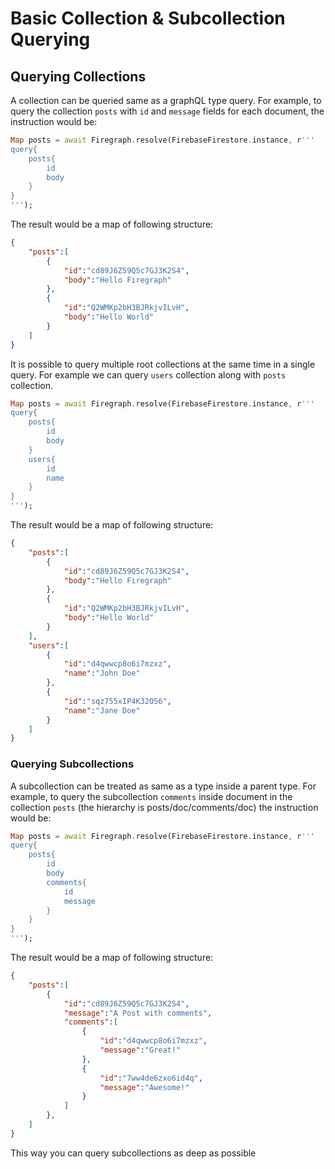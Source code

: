 # Basic Collection & Subcollection Querying

## Querying Collections

A collection can be queried same as a graphQL type query. For example, to query the collection `posts` with `id` and `message` fields for each document, the instruction would be:

```dart
Map posts = await Firegraph.resolve(FirebaseFirestore.instance, r'''
query{
    posts{
        id
        body
    }
}
''');
```

The result would be a map of following structure:

```json
{
    "posts":[
        {
            "id":"cd89J6Z59Q5c7GJ3K2S4",
            "body":"Hello Firegraph"
        },
        {
            "id":"Q2WMKp2bH3BJRkjvILvH",
            "body":"Hello World"
        }
    ]
}
```

It is possible to query multiple root collections at the same time in a single query. For example we can query `users` collection along with `posts` collection.

```dart
Map posts = await Firegraph.resolve(FirebaseFirestore.instance, r'''
query{
    posts{
        id
        body
    }
    users{
        id
        name
    }
}
''');
```

The result would be a map of following structure:

```json
{
    "posts":[
        {
            "id":"cd89J6Z59Q5c7GJ3K2S4",
            "body":"Hello Firegraph"
        },
        {
            "id":"Q2WMKp2bH3BJRkjvILvH",
            "body":"Hello World"
        }
    ],
    "users":[
        {
            "id":"d4qwwcp8o6i7mzxz",
            "name":"John Doe"
        },
        {
            "id":"sqz755xIP4K32O56",
            "name":"Jane Doe"
        }
    ]
}
```

### Querying Subcollections

A subcollection can be treated as same as a type inside a parent type. For example, to query the subcollection `comments` inside document in the collection `posts` (the hierarchy is posts/doc/comments/doc) the instruction would be:

```dart
Map posts = await Firegraph.resolve(FirebaseFirestore.instance, r'''
query{
    posts{
        id
        body
        comments{
            id
            message
        }
    }
}
''');
```

The result would be a map of following structure:

```json
{
    "posts":[
        {
            "id":"cd89J6Z59Q5c7GJ3K2S4",
            "message":"A Post with comments",
            "comments":[
                {
                    "id":"d4qwwcp8o6i7mzxz",
                    "message":"Great!"
                },
                {
                    "id":"7ww4de6zxo6id4q",
                    "message":"Awesome!"
                }
            ]
        },
    ]
}
```

This way you can query subcollections as deep as possible
